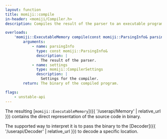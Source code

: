 ```yaml
---
layout: function
title: momiji::compile
in-header: <momiji/Compiler.h>
description: Compiles the result of the parser to an executable program.

overloads:
    'momiji::ExecutableMemory compile(const momiji::ParsingInfo& parsingInfo, momiji::CompilerSettings settings)':
        arguments:
            - name: parsingInfo
              type: const momiji::ParsingInfo&
              description: |
                The result of the parser.
            - name: settings
              type: momiji::CompilerSettings
              description: |
                Settings for the compiler.
        return: The binary of the compiled program.

flags:
    - unstable-api
---
```


The resulting [`momiji::ExecutableMemory`]({{ '/userapi/Memory' | relative_url }}) contains the direct representation of the source
code in binary.

The supported way to interpret it is to pass the binary to the [Decoder]({{ '/userapi/Decoder' | relative_url }}) to decode a specific location.
